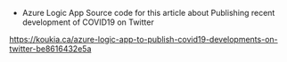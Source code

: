 * Azure Logic App Source code for this article about Publishing recent development of COVID19 on Twitter

https://koukia.ca/azure-logic-app-to-publish-covid19-developments-on-twitter-be8616432e5a
